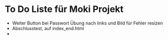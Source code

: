 # To Do Liste für  Moki Projekt

- Weiter Button bei Passwort Übung nach links und Bild für Fehler resizen
- Abschlusstest, auf index_end.html
- 